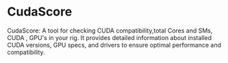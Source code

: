 # CudaScore
CudaScore: A tool for checking CUDA compatibility,total Cores and SMs, CUDA , GPU's  in your rig. It provides detailed information about installed CUDA versions, GPU specs, and drivers to ensure optimal performance and compatibility.
